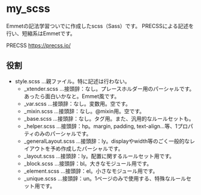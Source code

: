 # my_scss
Emmetの記法学習ついでに作成したscss（Sass）です。
PRECSSによる記述を行い、短縮系はEmmetです。

PRECSS
https://precss.io/

## 役割
- style.scss ...親ファイル。特に記述は行わない。
  - _xtender.scss ...接頭辞：なし。プレースホルダー用のパーシャルです。あったら面白いかなと。Emmet風です。
  - _var.scss     ...接頭辞：なし。変数用。空です。
  - _mixin.scss   ...接頭辞：なし。@mixin用。空です。
  - _base.scss    ...接頭辞：なし。タグ用。また、汎用的なルールセットも。
  - _helper.scss  ...接頭辞：hp。margin, padding, text-align...等、1プロパティのみのパーシャルです。
  - _generalLayout.scss ...接頭辞：ly。displayやwidth等のごく一般的なレイアウトを予め作成したパーシャルです。
  - _layout.scss  ...接頭辞：ly。配置に関するルールセット用です。
  - _block.scss   ...接頭辞：bl。大きなモジュール用です。
  - _element.scss ...接頭辞：el。小さなモジュール用です。
  - _unique.scss  ...接頭辞：un。1ページのみで使用する、特殊なルールセット用です。

